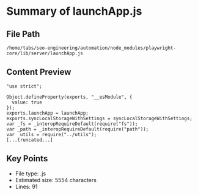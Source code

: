 # Summary of launchApp.js
  
## File Path
`/home/tabs/seo-engineering/automation/node_modules/playwright-core/lib/server/launchApp.js`

## Content Preview
```
"use strict";

Object.defineProperty(exports, "__esModule", {
  value: true
});
exports.launchApp = launchApp;
exports.syncLocalStorageWithSettings = syncLocalStorageWithSettings;
var _fs = _interopRequireDefault(require("fs"));
var _path = _interopRequireDefault(require("path"));
var _utils = require("../utils");
[...truncated...]
```

## Key Points
- File type: .js
- Estimated size: 5554 characters
- Lines: 91

